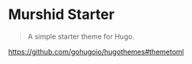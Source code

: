 # Murshid Starter

> A simple starter theme for Hugo.

https://github.com/gohugoio/hugothemes#themetoml
